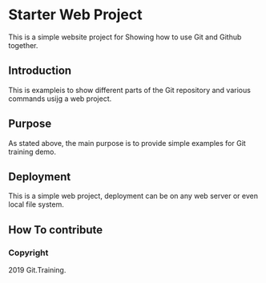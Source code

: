 # Starter Web Project

This is a simple website project for
Showing how to use Git and Github together.

## Introduction

This is exampleis to show different parts
of the Git repository and various commands
usijg a web project.

## Purpose

As stated above, the main purpose is to
provide simple examples for Git training
demo.

## Deployment

This is a simple web project, deployment
can be on any web server or even local
file system.

## How To contribute

### Copyright

2019 Git.Training.
